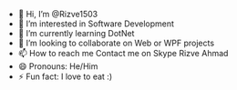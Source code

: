 - 👋 Hi, I’m @Rizve1503
- 👀 I’m interested in Software Development
- 🌱 I’m currently learning DotNet
- 💞️ I’m looking to collaborate on Web or WPF projects
- 📫 How to reach me Contact me on Skype Rizve Ahmad
- 😄 Pronouns: He/Him
- ⚡ Fun fact: I love to eat :)

<!---
Rizve1503/Rizve1503 is a ✨ special ✨ repository because its `README.md` (this file) appears on your GitHub profile.
You can click the Preview link to take a look at your changes.
--->
